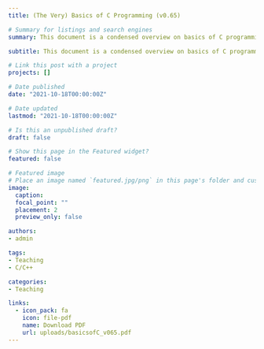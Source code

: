 ```yaml
---
title: (The Very) Basics of C Programming (v0.65)

# Summary for listings and search engines
summary: This document is a condensed overview on basics of C programming.

subtitle: This document is a condensed overview on basics of C programming, and on some concepts about compilation in general. The point of this document is to introduce you to some concepts that might not be familiar if your prior programming experience was not C/C++ or a compiled language.

# Link this post with a project
projects: []

# Date published
date: "2021-10-18T00:00:00Z"

# Date updated
lastmod: "2021-10-18T00:00:00Z"

# Is this an unpublished draft?
draft: false

# Show this page in the Featured widget?
featured: false

# Featured image
# Place an image named `featured.jpg/png` in this page's folder and customize its options here.
image:
  caption: 
  focal_point: ""
  placement: 2
  preview_only: false

authors:
- admin

tags:
- Teaching
- C/C++

categories:
- Teaching

links:
  - icon_pack: fa
    icon: file-pdf
    name: Download PDF
    url: uploads/basicsofC_v065.pdf
---
```


